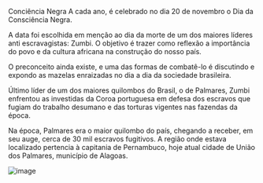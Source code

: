 Conciência Negra
A cada ano, é celebrado no dia 20 de novembro o Dia da Consciência Negra.

A data foi escolhida em menção ao dia da morte de um dos maiores líderes anti escravagistas: Zumbi. O objetivo é trazer como reflexão a importância do povo e da cultura africana na construção do nosso país.

O preconceito ainda existe, e uma das formas de combatê-lo é discutindo e expondo as mazelas enraizadas no dia a dia da sociedade brasileira.

Último líder de um dos maiores quilombos do Brasil, o de Palmares, Zumbi enfrentou as investidas da Coroa portuguesa em defesa dos escravos que fugiam do trabalho desumano e das torturas vigentes nas fazendas da época.

Na época, Palmares era o maior quilombo do país, chegando a receber, em seu auge, cerca de 30 mil escravos fugitivos. A região onde estava localizado pertencia à capitania de Pernambuco, hoje atual cidade de União dos Palmares, município de Alagoas.

![image](https://user-images.githubusercontent.com/114255877/202781013-9df5f55a-b586-421f-99e7-b03d58b551a1.png)
